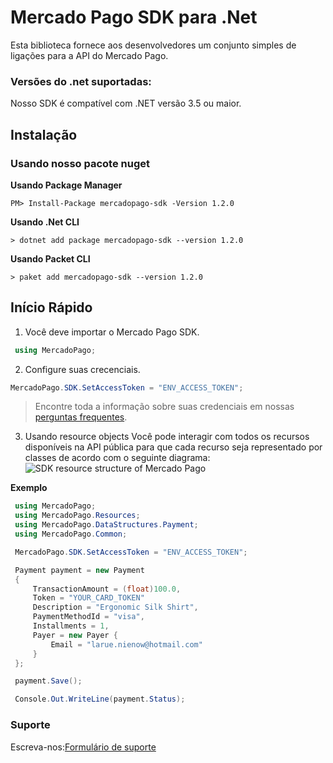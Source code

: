 
# Mercado Pago SDK para .Net


Esta biblioteca fornece aos desenvolvedores um conjunto simples de ligações para a API do Mercado Pago.

### Versões do .net suportadas:
Nosso SDK é compatível com .NET versão 3.5 ou maior.

## Instalação

### Usando nosso pacote nuget

**Usando Package Manager**

`PM> Install-Package mercadopago-sdk -Version 1.2.0`

**Usando .Net CLI**

`> dotnet add package mercadopago-sdk --version 1.2.0`

**Usando Packet CLI**

`> paket add mercadopago-sdk --version 1.2.0`

## Início Rápido

1) Você deve importar o Mercado Pago SDK.

```csharp
 using MercadoPago;
```

2) Configure suas crecenciais.

```csharp
MercadoPago.SDK.SetAccessToken = "ENV_ACCESS_TOKEN";
```

> Encontre toda a informação sobre suas credenciais em nossas [perguntas frequentes](https://www.mercadopago.com.br/developers/pt/guides/faqs/credentials/).

3) Usando resource objects
Você pode interagir com todos os recursos disponíveis na API pública para que cada recurso seja representado por classes de acordo com o seguinte diagrama:
![SDK resource structure of Mercado Pago](https://user-images.githubusercontent.com/864790/34393059-9acad058-eb2e-11e7-9987-494eaf19d109.png)

**Exemplo**

```csharp
 using MercadoPago;
 using MercadoPago.Resources;
 using MercadoPago.DataStructures.Payment;
 using MercadoPago.Common;

 MercadoPago.SDK.SetAccessToken = "ENV_ACCESS_TOKEN";

 Payment payment = new Payment
 {
     TransactionAmount = (float)100.0,
     Token = "YOUR_CARD_TOKEN"
     Description = "Ergonomic Silk Shirt",
     PaymentMethodId = "visa",
     Installments = 1,
     Payer = new Payer {
         Email = "larue.nienow@hotmail.com"
     }
 };

 payment.Save();

 Console.Out.WriteLine(payment.Status);
```

### Suporte

Escreva-nos:[Formulário de suporte](/support)
